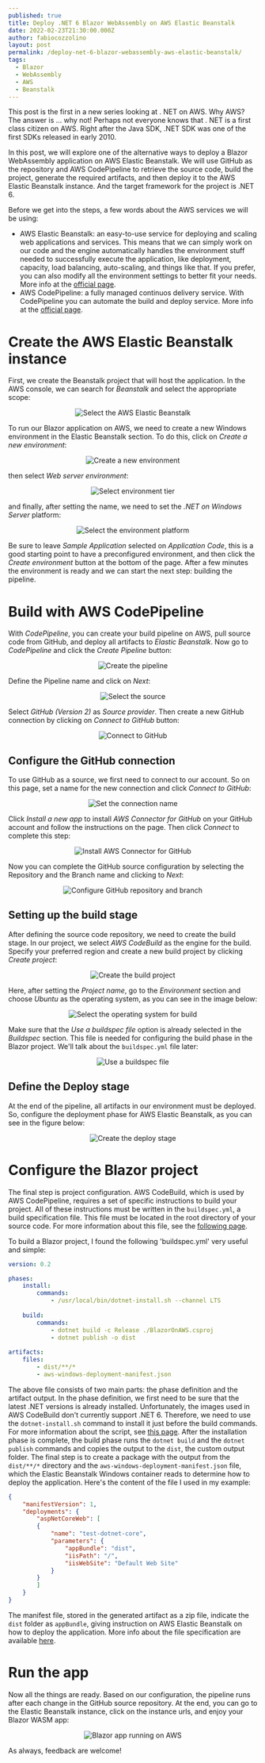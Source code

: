 ```yaml
---
published: true
title: Deploy .NET 6 Blazor WebAssembly on AWS Elastic Beanstalk
date: 2022-02-23T21:30:00.000Z
author: fabiocozzolino
layout: post
permalink: /deploy-net-6-blazor-webassembly-aws-elastic-beanstalk/
tags:
  - Blazor
  - WebAssembly
  - AWS
  - Beanstalk
---
```

This post is the first in a new series looking at . NET on AWS. Why AWS? The answer is ... why not! Perhaps not everyone knows that . NET is a first class citizen on AWS. Right after the Java SDK, .NET SDK was one of the first SDKs released in early 2010.

In this post, we will explore one of the alternative ways to deploy a Blazor WebAssembly application on AWS Elastic Beanstalk. We will use GitHub as the repository and AWS CodePipeline to retrieve the source code, build the project, generate the required artifacts, and then deploy it to the AWS Elastic Beanstalk instance. And the target framework for the project is .NET 6.

Before we get into the steps, a few words about the AWS services we will be using:
* AWS Elastic Beanstalk: an easy-to-use service for deploying and scaling web applications and services. This means that we can simply work on our code and the engine automatically handles the environment stuff needed to successfully execute the application, like deployment, capacity, load balancing, auto-scaling, and things like that. If you prefer, you can also modify all the environment settings to better fit your needs. More info at the [official page](https://aws.amazon.com/elasticbeanstalk/?nc1=h_ls).
* AWS CodePipeline: a fully managed continuos delivery service. With CodePipeline you can automate the build and deploy service. More info at the [official page](https://aws.amazon.com/codepipeline/?nc1=h_ls).

# Create the AWS Elastic Beanstalk instance
First, we create the Beanstalk project that will host the application. In the AWS console, we can search for _Beanstalk_ and select the appropriate scope:

<p align="center">
  <img src="/assets/img/blazoraws1.png" alt="Select the AWS Elastic Beanstalk">
</p>

To run our Blazor application on AWS, we need to create a new Windows environment in the Elastic Beanstalk section. To do this, click on _Create a new environment_:

<p align="center">
  <img src="/assets/img/blazoraws2.png" alt="Create a new environment">
</p>

then select _Web server environment_:

<p align="center">
  <img src="/assets/img/blazoraws3.png" alt="Select environment tier">
</p>

and finally, after setting the name, we need to set the _.NET on Windows Server_ platform:

<p align="center">
  <img src="/assets/img/blazoraws5.png" alt="Select the environment platform">
</p>

Be sure to leave _Sample Application_ selected on _Application Code_, this is a good starting point to have a preconfigured environment, and then click the _Create environment_ button at the bottom of the page. After a few minutes the environment is ready and we can start the next step: building the pipeline.

# Build with AWS CodePipeline
With _CodePipeline_, you can create your build pipeline on AWS, pull source code from GitHub, and deploy all artifacts to _Elastic Beanstalk_. Now go to _CodePipeline_ and click the _Create Pipeline_ button:

<p align="center">
  <img src="/assets/img/blazoraws_pipeline_1.png" alt="Create the pipeline">
</p>

Define the Pipeline name and click on _Next_:

<p align="center">
  <img src="/assets/img/blazoraws_pipeline_2.png" alt="Select the source">
</p>

Select _GitHub (Version 2)_ as _Source provider_. Then create a new GitHub connection by clicking on _Connect to GitHub_ button:

<p align="center">
  <img src="/assets/img/blazoraws_pipeline_3.png" alt="Connect to GitHub">
</p>

## Configure the GitHub connection
To use GitHub as a source, we first need to connect to our account. So on this page, set a name for the new connection and click _Connect to GitHub_:

<p align="center">
  <img src="/assets/img/blazoraws_pipeline_4.png" alt="Set the connection name">
</p>

Click _Install a new app_ to install _AWS Connector for GitHub_ on your GitHub account and follow the instructions on the page. Then click _Connect_ to complete this step:

<p align="center">
  <img src="/assets/img/blazoraws_pipeline_5.png" alt="Install AWS Connector for GitHub">
</p>

Now you can complete the GitHub source configuration by selecting the Repository and the Branch name and clicking to _Next_:

<p align="center">
  <img src="/assets/img/blazoraws_pipeline_6.png" alt="Configure GitHub repository and branch">
</p>

## Setting up the build stage
After defining the source code repository, we need to create the build stage. In our project, we select _AWS CodeBuild_ as the engine for the build. Specify your preferred region and create a new build project by clicking _Create project_:

<p align="center">
  <img src="/assets/img/blazoraws_pipeline_7.png" alt="Create the build project">
</p>

Here, after setting the _Project name_, go to the _Environment_ section and choose _Ubuntu_ as the operating system, as you can see in the image below:

<p align="center">
  <img src="/assets/img/blazoraws_pipeline_8.png" alt="Select the operating system for build">
</p>

Make sure that the _Use a buildspec file_ option is already selected in the _Buildspec_ section. This file is needed for configuring the build phase in the Blazor project. We'll talk about the `buildspec.yml` file later:

<p align="center">
  <img src="/assets/img/blazoraws_pipeline_9.png" alt="Use a buildspec file">
</p>

## Define the Deploy stage
At the end of the pipeline, all artifacts in our environment must be deployed. So, configure the deployment phase for AWS Elastic Beanstalk, as you can see in the figure below:

<p align="center">
  <img src="/assets/img/blazoraws_pipeline_10.png" alt="Create the deploy stage">
</p>


# Configure the Blazor project
The final step is project configuration. AWS CodeBuild, which is used by AWS CodePipeline, requires a set of specific instructions to build your project. All of these instructions must be written in the `buildspec.yml`, a build specification file. This file must be located in the root directory of your source code. For more information about this file, see the [following page](https://docs.aws.amazon.com/codebuild/latest/userguide/build-spec-ref.html).

To build a Blazor project, I found the following 'buildspec.yml' very useful and simple:

``` yaml
version: 0.2

phases:
    install:
        commands:
            - /usr/local/bin/dotnet-install.sh --channel LTS
            
    build:
        commands:
            - dotnet build -c Release ./BlazorOnAWS.csproj
            - dotnet publish -o dist
            
artifacts:
    files:
        - dist/**/*
        - aws-windows-deployment-manifest.json
```

The above file consists of two main parts: the phase definition and the artifact output. In the phase definition, we first need to be sure that the latest .NET versions is already installed. Unfortunately, the images used in AWS CodeBuild don't currently support .NET 6. Therefore, we need to use the `dotnet-install.sh` command to install it just before the build commands. For more information about the script, see [this page](https://docs.microsoft.com/en-us/dotnet/core/tools/dotnet-install-script).
After the installation phase is complete, the build phase runs the `dotnet build` and the `dotnet publish` commands and copies the output to the `dist`, the custom output folder.
The final step is to create a package with the output from the `dist/**/*` directory and the `aws-windows-deployment-manifest.json` file, which the Elastic Beanstalk Windows container reads to determine how to deploy the application. Here's the content of the file I used in my example:

``` json
{
    "manifestVersion": 1,
    "deployments": {
        "aspNetCoreWeb": [
        {
            "name": "test-dotnet-core",
            "parameters": {
                "appBundle": "dist",
                "iisPath": "/",
                "iisWebSite": "Default Web Site"
            }
        }
        ]
    }
}
```

The manifest file, stored in the generated artifact as a zip file, indicate the `dist` folder as `appBundle`, giving instruction on AWS Elastic Beanstalk on how to deploy the application. More info about the file specification are available [here](https://docs.aws.amazon.com/toolkit-for-visual-studio/latest/user-guide/deployment-beanstalk-custom-netcore.html).

# Run the app
Now all the things are ready. Based on our configuration, the pipeline runs after each change in the GitHub source repository. At the end, you can go to the Elastic Beanstalk instance, click on the instance urls, and enjoy your Blazor WASM app:

<p align="center">
  <img src="/assets/img/blazoraws_result_1.png" alt="Blazor app running on AWS">
</p>

As always, feedback are welcome!

